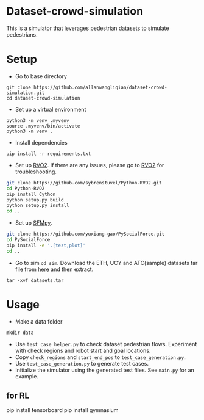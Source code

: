# Dataset-crowd-simulation
This is a simulator that leverages pedestrian datasets to simulate pedestrians.

# Setup
- Go to base directory
```
git clone https://github.com/allanwangliqian/dataset-crowd-simulation.git
cd dataset-crowd-simulation
```

- Set up a virtual environment
```
python3 -m venv .myvenv
source .myvenv/bin/activate
python3 -m venv .
```

- Install dependencies
```
pip install -r requirements.txt
```

- Set up [RVO2](https://github.com/sybrenstuvel/Python-RVO2). If there are any issues, please go to [RVO2](https://github.com/sybrenstuvel/Python-RVO2) for troubleshooting.
```bash
git clone https://github.com/sybrenstuvel/Python-RVO2.git
cd Python-RVO2
pip install Cython
python setup.py build
python setup.py install
cd ..
```

- Set up [SFMpy](https://github.com/yuxiang-gao/PySocialForce). 
```bash
git clone https://github.com/yuxiang-gao/PySocialForce.git
cd PySocialForce
pip install -e '.[test,plot]'
cd ..
```

- Go to sim `cd sim`. Download the ETH, UCY and ATC(sample) datasets tar file from [here](https://drive.google.com/file/d/1Q_5xG4CmC69oEvriss0psAsr4CGtl8yZ/view?usp=sharing) and then extract.
```
tar -xvf datasets.tar
```

# Usage
- Make a data folder
```
mkdir data
```
- Use `test_case_helper.py` to check dataset pedestrian flows. Experiment with check regions and robot start and goal locations.
- Copy `check_regions` and `start_end_pos` to `test_case_generation.py`.
- Use `test_case_generation.py` to generate test cases.
- Initialize the simulator using the generated test files. See `main.py` for an example.



## for RL
pip install tensorboard
pip install gymnasium